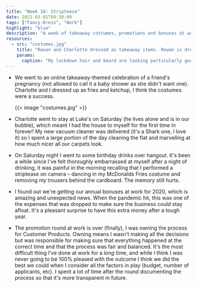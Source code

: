 ```yaml
---
title: "Week 18: Striptease"
date: 2021-03-01T09:30:00
tags: ["Fancy-Dress", "Work"]
highlight: "blue"
description: "A week of takeaway costumes, promotions and bonuses at work, amazing new hoovers, and being an embarrassing drunk."
resources:
  - src: "costumes.jpg"
    title: "Rowan and Charlotte dressed as takeaway items. Rowan is dressed as McDonalds fries, wearing a yellow T-Shirt with chips drawn onto it and a large red box. Charlotte is dressed as a tub of ketchup in a painted box."
    params:
      caption: "My lockdown hair and beard are looking particularly good I think"
---
```


  * We went to an online takeaway-themed celebration of a friend's pregnancy (not allowed to call it a baby shower as she didn't want one). Charlotte and I dressed up as fries and ketchup, I think the costumes were a success.

    {{< image "costumes.jpg" >}}

  * Charlotte went to stay at Luke's on Saturday (he lives alone and is in our bubble), which meant I had the house to myself for the first time in forever! My new vacuum cleaner was delivered (it's a Shark one, I love it) so I spent a large portion of the day cleaning the flat and marvelling at how much nicer all our carpets look.

  * On Saturday night I went to some birthday drinks over hangout. It's been a while since I've felt thoroughly embarrassed at myself after a night of drinking, it was painful in the morning recalling that I performed a striptease on camera – dancing in my McDonalds Fries costume and removing my trousers behind the cardboard. The memory still hurts.

  * I found out we're getting our annual bonuses at work for 2020, which is amazing and unexpected news. When the pandemic hit, this was one of the expenses that was dropped to make sure the business could stay afloat. It's a pleasant surprise to have this extra money after a tough year.

  * The promotion round at work is over (finally), I was owning the process for Customer Products. Owning means I wasn't making all the decisions but was responsible for making sure that everything happened at the correct time and that the process was fair and balanced. It's the most difficult thing I've done at work for a _long_ time, and while I think I was never going to be 100% pleased with the outcome I think we did the best we could when I consider all the factors in play (budget, number of applicants, etc). I spent a lot of time after the round documenting the process so that it's more transparent in future.
